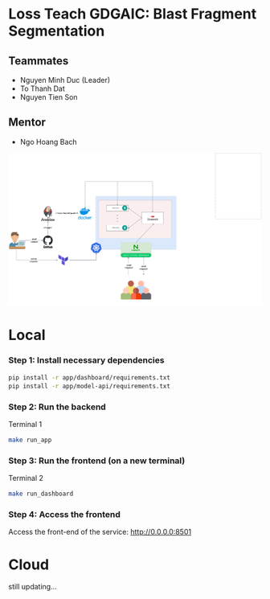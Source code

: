 # Loss Teach GDGAIC: Blast Fragment Segmentation

## Teammates
* Nguyen Minh Duc (Leader)
* To Thanh Dat
* Nguyen Tien Son
## Mentor
* Ngo Hoang Bach

![Rock Fragment Detection](imgs/map.png)

# Local
### Step 1: Install necessary dependencies
```bash
pip install -r app/dashboard/requirements.txt
pip install -r app/model-api/requirements.txt
```

### Step 2: Run the backend
Terminal 1
```bash
make run_app
```

### Step 3: Run the frontend (on a new terminal)
Terminal 2
```bash
make run_dashboard
```

### Step 4: Access the frontend
Access the front-end of the service: http://0.0.0.0:8501

# Cloud
still updating...
